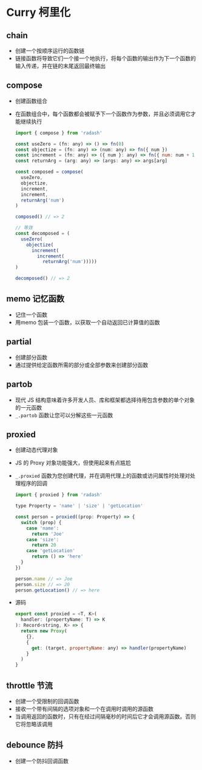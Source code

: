 # Curry 柯里化

## chain

+ 创建一个按顺序运行的函数链
+ 链接函数将导致它们一个接一个地执行，将每个函数的输出作为下一个函数的输入传递，并在链的末尾返回最终输出

## compose

+ 创建函数组合
+ 在函数组合中，每个函数都会被赋予下一个函数作为参数，并且必须调用它才能继续执行

  ```js
  import { compose } from 'radash'

  const useZero = (fn: any) => () => fn(0)
  const objectize = (fn: any) => (num: any) => fn({ num })
  const increment = (fn: any) => ({ num }: any) => fn({ num: num + 1 })
  const returnArg = (arg: any) => (args: any) => args[arg]

  const composed = compose(
    useZero,
    objectize,
    increment,
    increment,
    returnArg('num')
  )

  composed() // => 2
  ```

  ```js
  // 等效
  const decomposed = (
    useZero(
      objectize(
        increment(
          increment(
            returnArg('num')))))
  )

  decomposed() // => 2
  ```

## memo 记忆函数

+ 记住一个函数
+ 用memo 包装一个函数，以获取一个自动返回已计算值的函数

## partial

+ 创建部分函数
+ 通过提供给定函数所需的部分或全部参数来创建部分函数

## partob

+ 现代 JS 结构意味着许多开发人员、库和框架都选择待用包含参数的单个对象的一元函数
+ `_.partob` 函数让您可以分解这些一元函数

## proxied

+ 创建动态代理对象
+ JS 的 Proxy 对象功能强大，但使用起来有点尴尬
+ `_.proxied` 函数为您创建代理，并在调用代理上的函数或访问属性时处理对处理程序的回调

  ```js
  import { proxied } from 'radash'

  type Property = 'name' | 'size' | 'getLocation'

  const person = proxied((prop: Property) => {
    switch (prop) {
      case 'name':
        return 'Joe'
      case 'size':
        return 20
      case 'getLocation'
        return () => 'here'
    }
  })

  person.name // => Joe
  person.size // => 20
  person.getLocation() // => here
  ```

+ 源码

  ```js
  export const proxied = <T, K>(
    handler: (propertyName: T) => K
  ): Record<string, K> => {
    return new Proxy(
      {},
      {
        get: (target, propertyName: any) => handler(propertyName)
      }
    )
  }
  ```

## throttle 节流

+ 创建一个受限制的回调函数
+ 接收一个带有间隔的选项对象和一个在调用时调用的源函数
+ 当调用返回的函数时，只有在经过间隔毫秒的时间后它才会调用源函数。否则它将忽略该调用

## debounce 防抖

+ 创建一个防抖回调函数
